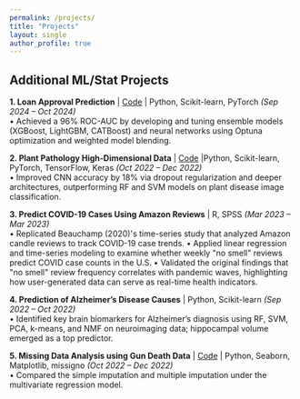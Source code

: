 ```yaml
---
permalink: /projects/
title: "Projects"
layout: single
author_profile: true
---
```


## Additional ML/Stat Projects

**1. Loan Approval Prediction** | [Code](https://github.com/saeyanyun/loan.approval.pred.saeyan) | Python, Scikit-learn, PyTorch *(Sep 2024 – Oct 2024)*  
• Achieved a 96% ROC-AUC by developing and tuning ensemble models (XGBoost, LightGBM, CATBoost) and neural networks using Optuna optimization and weighted model blending.  

**2. Plant Pathology High-Dimensional Data** | [Code](https://github.com/saeyanyun/plant.pathology.saeyan) |Python, Scikit-learn, PyTorch, TensorFlow, Keras *(Oct 2022 – Dec 2022)*  
• Improved CNN accuracy by 18% via dropout regularization and deeper architectures, outperforming RF and SVM models on plant disease image classification. 

**3. Predict COVID-19 Cases Using Amazon Reviews** | R, SPSS *(Mar 2023 – Mar 2023)*  
• Replicated Beauchamp (2020)'s time-series study that analyzed Amazon candle reviews to track COVID-19 case trends. 
• Applied linear regression and time-series modeling to examine whether weekly "no smell" reviews predict COVID case counts in the U.S. 
• Validated the original findings that "no smell" review frequency correlates with pandemic waves, highlighting how user-generated data can serve as real-time health indicators. 

**4. Prediction of Alzheimer’s Disease Causes** | Python, Scikit-learn *(Sep 2022 – Oct 2022)*  
• Identified key brain biomarkers for Alzheimer’s diagnosis using RF, SVM, PCA, k-means, and NMF on neuroimaging data; hippocampal volume emerged as a top predictor.

**5. Missing Data Analysis using Gun Death Data** | [Code](https://github.com/saeyanyun/saeyan.missing.data.gun/tree/main) | Python, Seaborn, Matplotlib, missigno *(Oct 2022 – Dec 2022)*  
• Compared the simple imputation and multiple imputation under the multivariate regression model. 


